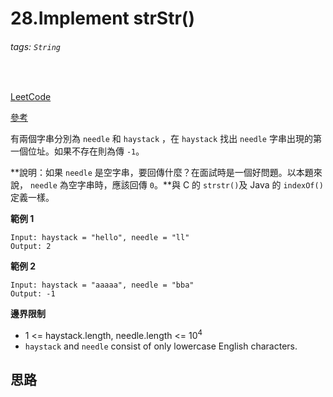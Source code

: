 # 28.Implement strStr()

###### tags: `String`
<br>

[LeetCode](https://leetcode.com/problems/implement-strstr/)

[參考](https://github.com/youngyangyang04/leetcode-master/blob/master/problems/0028.%E5%AE%9E%E7%8E%B0strStr.md)

有兩個字串分別為 `needle` 和 `haystack` ，在 `haystack` 找出 `needle` 字串出現的第一個位址。如果不存在則為傳 `-1`。

**說明：如果 `needle` 是空字串，要回傳什麼？在面試時是一個好問題。以本題來說， `needle` 為空字串時，應該回傳 `0`。**與 C 的 `strstr()`及 Java 的 `indexOf()` 定義一樣。

**範例 1**
```
Input: haystack = "hello", needle = "ll"
Output: 2
```

**範例 2**
```
Input: haystack = "aaaaa", needle = "bba"
Output: -1
```

**邊界限制**
- 1 <= haystack.length, needle.length <= 10<sup>4</sup>
- `haystack` and `needle` consist of only lowercase English characters.

## 思路
